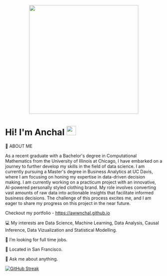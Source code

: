 

<div align="center">
  <img src="https://raw.githubusercontent.com/arsentieva/arsentieva/main/code.gif" width="350" height="350"/>
</div>


<!--
**awwnchal/awwnchal** is a ✨ _special_ ✨ repository because its `README.md` (this file) appears on your GitHub profile.

Here are some ideas to get you started:

- 🔭 I’m currently working on ...
- 🌱 I’m currently learning ...
- 👯 I’m looking to collaborate on ...
- 🤔 I’m looking for help with ...
- 💬 Ask me about ...
- 📫 How to reach me: ...
- 😄 Pronouns: ...
- ⚡ Fun fact: ...
-->
<h1>
  Hi! I'm Anchal
  <img src="https://media.giphy.com/media/hvRJCLFzcasrR4ia7z/giphy.gif" width="30px"/>
</h1>

🌱 ABOUT ME 

As a recent graduate with a Bachelor's degree in Computational Mathematics from the University of Illinois at Chicago, I have embarked on a journey to further develop my skills in the field of data science. I am currently pursuing a Master's degree in Business Analytics at UC Davis, where I am focusing on honing my expertise in data-driven decision making. I am currently working on a practicum project with an innovative, AI-powered personally styled clothing brand. My role involves converting vast amounts of raw data into actionable insights that facilitate informed business decisions. The challenge of this process excites me, and I am eager to share my progress on this project in the near future. 

Checkout my portfolio - https://awwnchal.github.io

💻 My interests are Data Science, Machine Learning, Data Analysis, Causal Inference, Data Vizualization and Statistical Modelling.

🤔 I’m looking for full time jobs.

🌉 Located in San Francisco.

💬 Ask me about anything.


[![GitHub Streak](http://github-readme-streak-stats.herokuapp.com?user=your-github-awwnchal&theme=dark&background=000000)](https://git.io/streak-stats)



